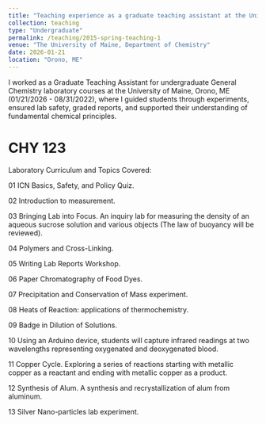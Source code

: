 ```yaml
---
title: "Teaching experience as a graduate teaching assistant at the University of Maine, Orono"
collection: teaching
type: "Undergraduate"
permalink: /teaching/2015-spring-teaching-1
venue: "The University of Maine, Department of Chemistry"
date: 2026-01-21
location: "Orono, ME"
---
```


I worked as a Graduate Teaching Assistant for undergraduate General Chemistry laboratory courses at the University of Maine, Orono, ME (01/21/2026 - 08/31/2022), where I guided students through experiments, ensured lab safety, graded reports, and supported their understanding of fundamental chemical principles.

CHY 123
======
Laboratory Curriculum and Topics Covered:

01 ICN Basics, Safety, and Policy Quiz. 

02 Introduction to measurement.

03 Bringing Lab into Focus. An inquiry lab for measuring the density of an aqueous sucrose
solution and various objects (The law of buoyancy will be reviewed).

04 Polymers and Cross-Linking.

05 Writing Lab Reports Workshop. 

06 Paper Chromatography of Food Dyes. 

07 Precipitation and Conservation of Mass experiment.

08 Heats of Reaction: applications of thermochemistry.

09 Badge in Dilution of Solutions. 

10 Using an Arduino device, students will capture infrared readings at two wavelengths
representing oxygenated and deoxygenated blood.

11 Copper Cycle. Exploring a series of reactions starting with metallic copper as a reactant
and ending with metallic copper as a product. 

12 Synthesis of Alum. A synthesis and recrystallization of alum from aluminum. 

13 Silver Nano-particles lab experiment. 



